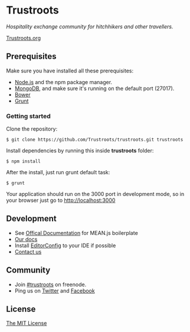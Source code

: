 # Trustroots
_Hospitality exchange community for hitchhikers and other travellers._

[Trustroots.org](https://www.trustroots.org)

## Prerequisites
Make sure you have installed all these prerequisites:
* [Node.js](http://www.nodejs.org/download/) and the npm package manager.
* [MongoDB](http://www.mongodb.org/downloads), and make sure it's running on the default port (27017).
* [Bower](http://bower.io/)
* [Grunt](http://gruntjs.com/)

### Getting started
Clone the repository:
```
$ git clone https://github.com/Trustroots/trustroots.git trustroots
```

Install dependencies by running this inside **trustroots** folder:
```
$ npm install
```

After the install, just run grunt default task:

```
$ grunt
```

Your application should run on the 3000 port in development mode, so in your browser just go to [http://localhost:3000](http://localhost:3000)

## Development
* See [Offical Documentation](http://meanjs.org/docs.html) for MEAN.js  boilerplate
* [Our docs](https://github.com/Trustroots/trustroots/wiki)
* Install [EditorConfig](http://editorconfig.org/) to your IDE if possible
* [Contact us](http://ideas.trustroots.org/contact/)

## Community
* Join [#trustroots](http://webchat.freenode.net/?channels=trustroots) on freenode.
* Ping us on [Twitter](https://twitter.com/trustroots) and [Facebook](https://www.facebook.com/trustroots.org)

## License
[The MIT License](LICENSE.md)

